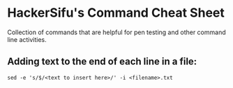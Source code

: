 # HackerSifu's Command Cheat Sheet
Collection of commands that are helpful for pen testing and other command line activities.

## Adding text to the end of each line in a file:
```
sed -e 's/$/<text to insert here>/' -i <filename>.txt
```
